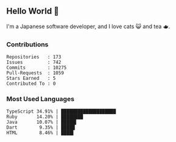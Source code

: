 ## Hello World 👋

I'm a Japanese software developer, and I love cats 😺 and tea 🫖.

### Contributions

    Repositories   : 173
    Issues         : 742
    Commits        : 10275
    Pull-Requests  : 1059
    Stars Earned   : 5
    Contributed To : 0

### Most Used Languages

    TypeScript 34.91% | ████████████████████
    Ruby       14.20% | ████████
    Java       10.07% | █████▌
    Dart        9.35% | █████
    HTML        8.46% | ████▌
